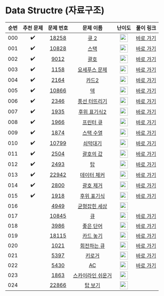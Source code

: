# Data Structre (자료구조)

|순번|추천 문제|문제 번호|문제 이름|난이도|풀이 링크|
|:--:|:--:|:--:|:--:|:--:|:--:|
|000|:heavy_check_mark:|<a href="https://www.acmicpc.net/problem/18258" target="_blank">18258</a>|<a href="https://www.acmicpc.net/problem/18258" target="_blank">큐 2</a>|<img height="25px" width="25px" src="https://static.solved.ac/tier_small/7.svg"/>|<a href="./../../solution/data_structure/18258" target="_blank">바로 가기</a>|
|001|:heavy_check_mark:|<a href="https://www.acmicpc.net/problem/10828" target="_blank">10828</a>|<a href="https://www.acmicpc.net/problem/10828" target="_blank">스택</a>|<img height="25px" width="25px" src="https://static.solved.ac/tier_small/7.svg"/>|<a href="./../../solution/data_structure/10828" target="_blank">바로 가기</a>|
|002|:heavy_check_mark:|<a href="https://www.acmicpc.net/problem/9012" target="_blank">9012</a>|<a href="https://www.acmicpc.net/problem/9012" target="_blank">괄호</a>|<img height="25px" width="25px" src="https://static.solved.ac/tier_small/7.svg"/>|<a href="./../../solution/data_structure/9012" target="_blank">바로 가기</a>|
|003|:heavy_check_mark:|<a href="https://www.acmicpc.net/problem/1158" target="_blank">1158</a>|<a href="https://www.acmicpc.net/problem/1158" target="_blank">요세푸스 문제</a>|<img height="25px" width="25px" src="https://static.solved.ac/tier_small/7.svg"/>|<a href="./../../solution/data_structure/1158" target="_blank">바로 가기</a>|
|004|:heavy_check_mark:|<a href="https://www.acmicpc.net/problem/2164" target="_blank">2164</a>|<a href="https://www.acmicpc.net/problem/2164" target="_blank">카드2</a>|<img height="25px" width="25px" src="https://static.solved.ac/tier_small/7.svg"/>|<a href="./../../solution/data_structure/2164" target="_blank">바로 가기</a>|
|005|:heavy_check_mark:|<a href="https://www.acmicpc.net/problem/10866" target="_blank">10866</a>|<a href="https://www.acmicpc.net/problem/10866" target="_blank">덱</a>|<img height="25px" width="25px" src="https://static.solved.ac/tier_small/7.svg"/>|<a href="./../../solution/data_structure/10866" target="_blank">바로 가기</a>|
|006|:heavy_check_mark:|<a href="https://www.acmicpc.net/problem/2346" target="_blank">2346</a>|<a href="https://www.acmicpc.net/problem/2346" target="_blank">풍선 터뜨리기</a>|<img height="25px" width="25px" src="https://static.solved.ac/tier_small/8.svg"/>|<a href="./../../solution/data_structure/2346" target="_blank">바로 가기</a>|
|007|:heavy_check_mark:|<a href="https://www.acmicpc.net/problem/1935" target="_blank">1935</a>|<a href="https://www.acmicpc.net/problem/1935" target="_blank">후위 표기식2</a>|<img height="25px" width="25px" src="https://static.solved.ac/tier_small/8.svg"/>|<a href="./../../solution/data_structure/1935" target="_blank">바로 가기</a>|
|008|:heavy_check_mark:|<a href="https://www.acmicpc.net/problem/1966" target="_blank">1966</a>|<a href="https://www.acmicpc.net/problem/1966" target="_blank">프린터 큐</a>|<img height="25px" width="25px" src="https://static.solved.ac/tier_small/8.svg"/>|<a href="./../../solution/data_structure/1966" target="_blank">바로 가기</a>|
|009|:heavy_check_mark:|<a href="https://www.acmicpc.net/problem/1874" target="_blank">1874</a>|<a href="https://www.acmicpc.net/problem/1874" target="_blank">스택 수열</a>|<img height="25px" width="25px" src="https://static.solved.ac/tier_small/9.svg"/>|<a href="./../../solution/data_structure/1874" target="_blank">바로 가기</a>|
|010|:heavy_check_mark:|<a href="https://www.acmicpc.net/problem/10799" target="_blank">10799</a>|<a href="https://www.acmicpc.net/problem/10799" target="_blank">쇠막대기</a>|<img height="25px" width="25px" src="https://static.solved.ac/tier_small/9.svg"/>|<a href="./../../solution/data_structure/10799" target="_blank">바로 가기</a>|
|011|:heavy_check_mark:|<a href="https://www.acmicpc.net/problem/2504" target="_blank">2504</a>|<a href="https://www.acmicpc.net/problem/2504" target="_blank">괄호의 값</a>|<img height="25px" width="25px" src="https://static.solved.ac/tier_small/11.svg"/>|<a href="./../../solution/data_structure/2504" target="_blank">바로 가기</a>|
|012|:heavy_check_mark:|<a href="https://www.acmicpc.net/problem/2493" target="_blank">2493</a>|<a href="https://www.acmicpc.net/problem/2493" target="_blank">탑</a>|<img height="25px" width="25px" src="https://static.solved.ac/tier_small/11.svg"/>|<a href="./../../solution/data_structure/2493" target="_blank">바로 가기</a>|
|013|:heavy_check_mark:|<a href="https://www.acmicpc.net/problem/22942" target="_blank">22942</a>|<a href="https://www.acmicpc.net/problem/22942" target="_blank">데이터 체커</a>|<img height="25px" width="25px" src="https://static.solved.ac/tier_small/12.svg"/>|<a href="./../../solution/data_structure/22942" target="_blank">바로 가기</a>|
|014|:heavy_check_mark:|<a href="https://www.acmicpc.net/problem/2800" target="_blank">2800</a>|<a href="https://www.acmicpc.net/problem/2800" target="_blank">괄호 제거</a>|<img height="25px" width="25px" src="https://static.solved.ac/tier_small/12.svg"/>|<a href="./../../solution/data_structure/2800" target="_blank">바로 가기</a>|
|015|:heavy_check_mark:|<a href="https://www.acmicpc.net/problem/1918" target="_blank">1918</a>|<a href="https://www.acmicpc.net/problem/1918" target="_blank">후위 표기식</a>|<img height="25px" width="25px" src="https://static.solved.ac/tier_small/14.svg"/>|<a href="./../../solution/data_structure/1918" target="_blank">바로 가기</a>|
|016||<a href="https://www.acmicpc.net/problem/4949" target="_blank">4949</a>|<a href="https://www.acmicpc.net/problem/4949" target="_blank">균형잡힌 세상</a>|<img height="25px" width="25px" src="https://static.solved.ac/tier_small/7.svg"/>||
|017||<a href="https://www.acmicpc.net/problem/10845" target="_blank">10845</a>|<a href="https://www.acmicpc.net/problem/10845" target="_blank">큐</a>|<img height="25px" width="25px" src="https://static.solved.ac/tier_small/7.svg"/>|<a href="./../../solution/data_structure/10845" target="_blank">바로 가기</a>|
|018||<a href="https://www.acmicpc.net/problem/3986" target="_blank">3986</a>|<a href="https://www.acmicpc.net/problem/3986" target="_blank">좋은 단어</a>|<img height="25px" width="25px" src="https://static.solved.ac/tier_small/7.svg"/>|<a href="./../../solution/data_structure/3986" target="_blank">바로 가기</a>|
|019||<a href="https://www.acmicpc.net/problem/18115" target="_blank">18115</a>|<a href="https://www.acmicpc.net/problem/18115" target="_blank">카드 놓기</a>|<img height="25px" width="25px" src="https://static.solved.ac/tier_small/8.svg"/>|<a href="./../../solution/data_structure/18115" target="_blank">바로 가기</a>|
|020||<a href="https://www.acmicpc.net/problem/1021" target="_blank">1021</a>|<a href="https://www.acmicpc.net/problem/1021" target="_blank">회전하는 큐</a>|<img height="25px" width="25px" src="https://static.solved.ac/tier_small/8.svg"/>|<a href="./../../solution/data_structure/1021" target="_blank">바로 가기</a>|
|021||<a href="https://www.acmicpc.net/problem/5397" target="_blank">5397</a>|<a href="https://www.acmicpc.net/problem/5397" target="_blank">키로거</a>|<img height="25px" width="25px" src="https://static.solved.ac/tier_small/9.svg"/>|<a href="./../../solution/data_structure/5397" target="_blank">바로 가기</a>|
|022||<a href="https://www.acmicpc.net/problem/5430" target="_blank">5430</a>|<a href="https://www.acmicpc.net/problem/5430" target="_blank">AC</a>|<img height="25px" width="25px" src="https://static.solved.ac/tier_small/11.svg"/>|<a href="./../../solution/data_structure/5430" target="_blank">바로 가기</a>|
|023||<a href="https://www.acmicpc.net/problem/1863" target="_blank">1863</a>|<a href="https://www.acmicpc.net/problem/1863" target="_blank">스카이라인 쉬운거</a>|<img height="25px" width="25px" src="https://static.solved.ac/tier_small/12.svg"/>||
|024||<a href="https://www.acmicpc.net/problem/22866" target="_blank">22866</a>|<a href="https://www.acmicpc.net/problem/22866" target="_blank">탑 보기</a>|<img height="25px" width="25px" src="https://static.solved.ac/tier_small/13.svg"/>||
